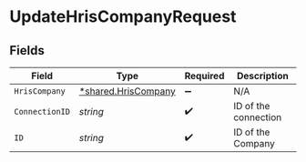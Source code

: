 # UpdateHrisCompanyRequest


## Fields

| Field                                                            | Type                                                             | Required                                                         | Description                                                      |
| ---------------------------------------------------------------- | ---------------------------------------------------------------- | ---------------------------------------------------------------- | ---------------------------------------------------------------- |
| `HrisCompany`                                                    | [*shared.HrisCompany](../../../pkg/models/shared/hriscompany.md) | :heavy_minus_sign:                                               | N/A                                                              |
| `ConnectionID`                                                   | *string*                                                         | :heavy_check_mark:                                               | ID of the connection                                             |
| `ID`                                                             | *string*                                                         | :heavy_check_mark:                                               | ID of the Company                                                |